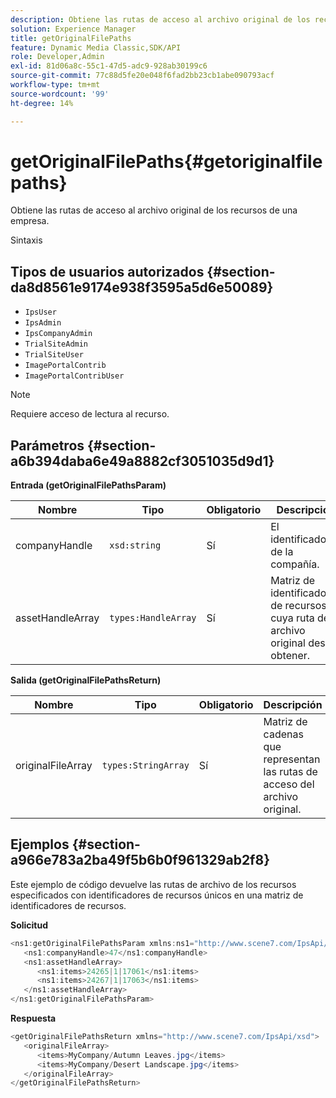 ```yaml
---
description: Obtiene las rutas de acceso al archivo original de los recursos de una empresa.
solution: Experience Manager
title: getOriginalFilePaths
feature: Dynamic Media Classic,SDK/API
role: Developer,Admin
exl-id: 81d06a8c-55c1-47d5-adc9-928ab30199c6
source-git-commit: 77c88d5fe20e048f6fad2bb23cb1abe090793acf
workflow-type: tm+mt
source-wordcount: '99'
ht-degree: 14%

---
```


# getOriginalFilePaths{#getoriginalfilepaths}

Obtiene las rutas de acceso al archivo original de los recursos de una empresa.

Sintaxis

## Tipos de usuarios autorizados {#section-da8d8561e9174e938f3595a5d6e50089}

* `IpsUser`
* `IpsAdmin`
* `IpsCompanyAdmin`
* `TrialSiteAdmin`
* `TrialSiteUser`
* `ImagePortalContrib`
* `ImagePortalContribUser`

>[!NOTE]
>
>Requiere acceso de lectura al recurso.

## Parámetros {#section-a6b394daba6e49a8882cf3051035d9d1}

**Entrada (getOriginalFilePathsParam)**

| Nombre | Tipo | Obligatorio | Descripción |
|---|---|---|---|
| companyHandle | `xsd:string` | Sí | El identificador de la compañía. |
| assetHandleArray | `types:HandleArray` | Sí | Matriz de identificadores de recursos cuya ruta de archivo original desea obtener. |

**Salida (getOriginalFilePathsReturn)**

| Nombre | Tipo | Obligatorio | Descripción |
|---|---|---|---|
| originalFileArray | `types:StringArray` | Sí | Matriz de cadenas que representan las rutas de acceso del archivo original. |

## Ejemplos {#section-a966e783a2ba49f5b6b0f961329ab2f8}

Este ejemplo de código devuelve las rutas de archivo de los recursos especificados con identificadores de recursos únicos en una matriz de identificadores de recursos.

**Solicitud**

```java
<ns1:getOriginalFilePathsParam xmlns:ns1="http://www.scene7.com/IpsApi/xsd">
   <ns1:companyHandle>47</ns1:companyHandle>
   <ns1:assetHandleArray>
      <ns1:items>24265|1|17061</ns1:items>
      <ns1:items>24267|1|17063</ns1:items>
   </ns1:assetHandleArray>
</ns1:getOriginalFilePathsParam>
```

**Respuesta**

```java
<getOriginalFilePathsReturn xmlns="http://www.scene7.com/IpsApi/xsd">
   <originalFileArray>
      <items>MyCompany/Autumn Leaves.jpg</items>
      <items>MyCompany/Desert Landscape.jpg</items>
   </originalFileArray>
</getOriginalFilePathsReturn>
```
